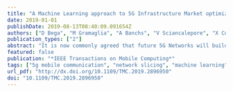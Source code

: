 ```yaml
---
title: "A Machine Learning approach to 5G Infrastructure Market optimization"
date: 2019-01-01
publishDate: 2019-08-13T08:40:09.091654Z
authors: ["D Bega", "M Gramaglia", "A Banchs", "V Sciancalepore", "X Costa-Perez"]
publication_types: ["2"]
abstract: "It is now commonly agreed that future 5G Networks will build upon the network slicing concept. The ability to provide virtual, logically independent ``slices'' of the network will also have an impact on the models that will sustain the business ecosystem. Network slicing will open the door to new players: the infrastructure provider, which is the owner of the infrastructure, and the tenants, which may acquire a network slice from the infrastructure provider to deliver a specific service to their customers. In this new context, how to correctly handle resource allocation among tenants and how to maximise the monetization of the infrastructure become fundamental problems that need to be solved. In this paper, we address this issue by designing a network slice admission control algorithm that (i) autonomously learns the best acceptance policy while (ii) it ensures that the service guarantees provided to tenants are always satisfied. The contributions of this paper include: (i) an analytical model for the admissibility region of a network slicing-capable 5G Network, (ii) the analysis of the system (modeled as a Semi-Markov Decision Process) and the optimisation of the infrastructure providers revenue, and (iii) the design of a machine learning algorithm that can be deployed in practical settings and achieves close to optimal performance."
featured: false
publication: "*IEEE Transactions on Mobile Computing*"
tags: ["5g mobile communication", "network slicing", "machine learning", "admission control", "biological system modeling", "machine learning algorithms", "optimization", "network slicing", "admission control", "neural networks", "machine learning", "5g networks", ""]
url_pdf: "http://dx.doi.org/10.1109/TMC.2019.2896950"
doi: "10.1109/TMC.2019.2896950"
---
```


